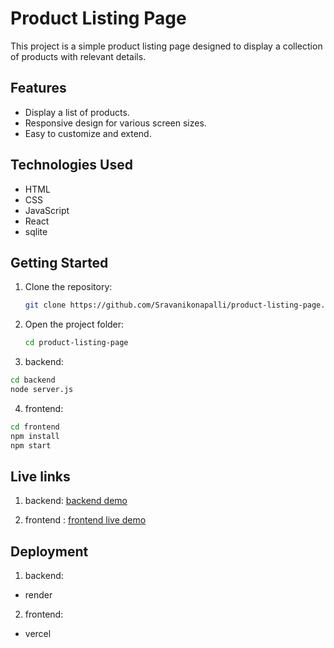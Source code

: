 # Product Listing Page

This project is a simple product listing page designed to display a collection of products with relevant details.


## Features
- Display a list of products.
- Responsive design for various screen sizes.
- Easy to customize and extend.


## Technologies Used

- HTML
- CSS
- JavaScript
- React
- sqlite


## Getting Started

1. Clone the repository:
    ```bash
    git clone https://github.com/Sravanikonapalli/product-listing-page.git
    ```
2. Open the project folder:
    ```bash
    cd product-listing-page
    ```
3. backend:
```bash
cd backend
node server.js
```

4. frontend:
```bash 
cd frontend
npm install
npm start
```

 ## Live links 

 1. backend:
 [backend demo](https)

 2. frontend :
 [frontend live demo]('https://verecl.com')
 


## Deployment

1. backend:
- render
2. frontend:
- vercel